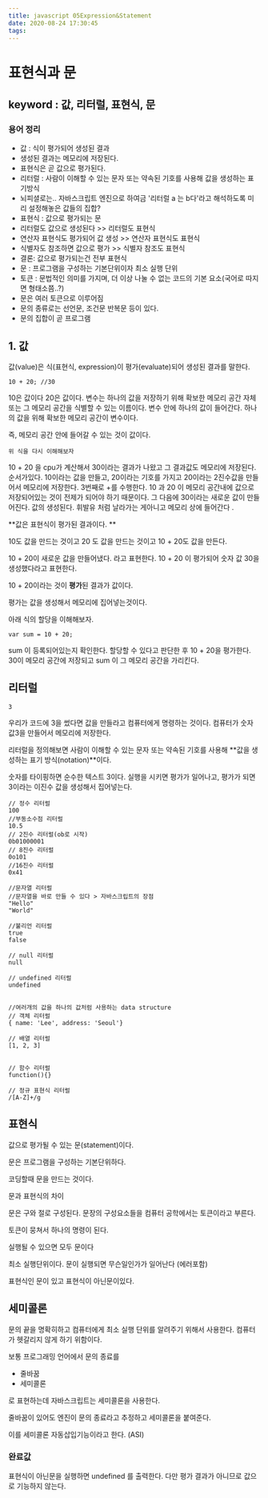 ```yaml
---
title: javascript 05Expression&Statement
date: 2020-08-24 17:30:45
tags:
---
```


# 표현식과 문

## keyword : 값, 리터럴, 표현식, 문

### 용어 정리

- 값 : 식이 평가되어 생성된 결과
 - 생성된 결과는 메모리에 저장된다.
 - 표현식은 곧 값으로 평가된다.
- 리터럴 : 사람이 이해할 수 있는 문자 또는 약속된 기호를 사용해 값을 생성하는 표기방식
 - 뇌피셜로는.. 자바스크립트 엔진으로 하여금 '리터럴 a 는 b다'라고 해석하도록 미리 설정해놓은 값들의 집합?
- 표현식 : 값으로 평가되는 문
 - 리터럴도 값으로 생성된다 >> 리터럴도 표현식
 - 연산자 표현식도 평가되어 값 생성 >> 연산자 표현식도 표현식
 - 식별자도 참조하면 값으로 평가 >> 식별자 참조도 표현식
 - 결론: 값으로 평가되는건 전부 표현식
- 문 : 프로그램을 구성하는 기본단위이자 최소 실행 단위
 - 토큰 : 문법적인 의미를 가지며, 더 이상 나눌 수 없는 코드의 기본 요소(국어로 따지면 형태소쯤..?)
 - 문은 여러 토큰으로 이루어짐
 - 문의 종류로는 선언문, 조건문 반복문 등이 있다. 
 - 문의 집합이 곧 프로그램

 ## 1. 값

값(value)은 식(표현식, expression)이 평가(evaluate)되어 생성된 결과를 말한다.

```
10 + 20; //30
```

10은 값이다 20은 값이다.  변수는 하나의 값을 저장하기 위해 확보한 메모리 공간 자체 또는 그 메모리 공간을 식별할 수 있는 이름이다. 변수 안에 하나의 값이 들어간다. 하나의 값을 위해 확보한 메모리 공간이 변수이다. 

즉, 메모리 공간 안에 들어갈 수 있는 것이 값이다. 

`위 식을 다시 이해해보자`

10 + 20 을 cpu가 계산해서 30이라는 결과가 나왔고 그 결과값도 메모리에 저장된다. 순서가있다. 10이라는 값을 만들고, 20이라는 기호를 가지고 20이라는 2진수값을 만들어서 메모리에 저장한다. 3번째로 +를 수행한다. 10 과 20 이 메모리 공간내에 값으로 저장되어있는 것이 전제가 되어야 하기 때문이다. 그 다음에 30이라는 새로운 값이 만들어진다. 값의 생성된다. 휘발유 처럼 날라가는 게아니고 메모리 상에 들어간다 . 

**값은 표현식이 평가된 결과이다. **

10도 값을 만드는 것이고 20 도 값을 만드는 것이고 10 + 20도 값을 만든다. 

10 + 20이 새로운 값을 만들어냈다. 라고 표현한다. 10 + 20 이 평가되어 숫자 값 30을 생성했다라고 표현한다. 

10 + 20이라는 것이 **평가**된 결과가 값이다. 

평가는 값을 생성해서 메모리에 집어넣는것이다. 

아래 식의 할당을 이해해보자. 

```
var sum = 10 + 20;
```

sum 이 등록되어있는지 확인한다.  할당할 수 있다고 판단한 후 10 + 20을 평가한다. 30이 메모리 공간에 저장되고 sum 이 그 메모리 공간을 가리킨다. 

## 리터럴

```
3
```

우리가 코드에 3을 썼다면 값을 만들라고 컴퓨터에게 명령하는 것이다. 컴퓨터가 숫자 값3을 만들어서 메모리에 저장한다. 

리터럴을 정의해보면 사람이 이해할 수 있는 문자 또는 약속된 기호를 사용해 **값을 생성하는 표기 방식(notation)**이다.  

숫자를 타이핑하면 순수한 텍스트 3이다. 실행을 시키면 평가가 일어나고, 평가가 되면 3이라는 이진수 값을 생성해서 집어넣는다. 

```
// 정수 리터럴
100
//부동소수점 리터럴
10.5
// 2진수 리터럴(ob로 시작)
0b01000001
// 8진수 리터럴
0o101
//16진수 리터럴
0x41

//문자열 리터럴
//문자열을 바로 만들 수 있다 > 자바스크립트의 장점
"Hello"
"World"

//불리언 리터럴
true
false

// null 리터럴
null

// undefined 리터럴
undefined


//여러개의 값을 하나의 값처럼 사용하는 data structure
// 객체 리터럴
{ name: 'Lee', address: 'Seoul'}

// 배열 리터럴
[1, 2, 3]


// 함수 리터럴
function(){}

// 정규 표현식 리터럴
/[A-Z]+/g
```



## 표현식

값으로 평가될 수 있는 문(statement)이다.

문은 프로그램을 구성하는 기본단위하다.

코딩할때 문을 만드는 것이다.

문과 표현식의 차이

문은 구와 절로 구성된다. 문장의 구성요소들을 컴퓨터 공학에서는 토큰이라고 부른다. 

토큰이 뭉쳐서 하나의 명령이 된다. 

실행될 수 있으면 모두 문이다

최소 실행단위이다. 문이 실행되면 무슨일인가가 일어난다 (에러포함)



표현식인 문이 있고 표현식이 아닌문이있다.







## 세미콜론

문의 끝을 명확히하고 컴퓨터에게 최소 실행 단위를 알려주기 위해서 사용한다. 컴퓨터가 헷갈리지 않게 하기 위함이다.

보통 프로그래밍 언어에서 문의 종료를 

- 줄바꿈
- 세미콜론

로 표현하는데 자바스크립트는 세미콜론을 사용한다.

줄바꿈이 있어도 엔진이 문의 종료라고 추정하고 세미콜론을 붙여준다. 

이를 세미콜론 자동삽입기능이라고 한다. (ASI)





### 완료값

표현식이 아닌문을 실행하면 undefined 를 출력한다. 다만 평가 결과가 아니므로 값으로 기능하지 않는다. 